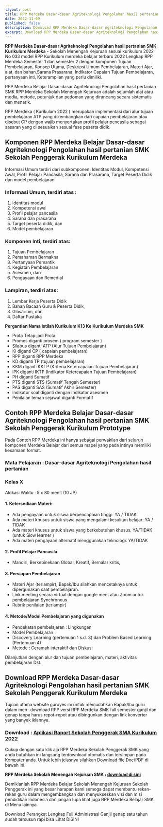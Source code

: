 ```yaml
---
layout: post
title: RPP Merdeka Dasar-dasar Agriteknologi Pengolahan hasil pertanian SMK Kurikulum Merdeka
date: 2022-11-09
published: false
description: Download RPP Merdeka Dasar-dasar Agriteknologi Pengolahan hasil pertanian SMK untuk  Sekolah Menengah Kejuruan  sesuai kurikulum
excerpt: Download RPP Merdeka Dasar-dasar Agriteknologi Pengolahan hasil pertanian SMK untuk  Sekolah Menengah Kejuruan  sesuai kurikulum
---
```

**RPP Merdeka Dasar-dasar Agriteknologi Pengolahan hasil pertanian SMK Kurikulum Merdeka** - Sekolah Menengah Kejuruan sesuai kurikulum 2022 No 033 model RPP Kurikulum merdeka belajar terbaru 2022 Lengkap RPP Merdeka Semester 1 dan semester 2 dengan komponen Tujuan Pembelajaran, Konsep Utama, Deskripsi Umum Pembelajaran, Materi Ajar, alat, dan bahan,Sarana Prasarana, Indikator Capaian Tujuan Pembelajaran, pertanyaan inti, Keterampilan yang perlu dimiliki.

RPP Merdeka Belajar Dasar-dasar Agriteknologi Pengolahan hasil pertanian SMK
RPP Merdeka Sekolah Menengah Kejuruan adalah sejumlah alat atau media, metode, petunjuk dan pedoman yang dirancang secara sistematis dan menarik.

RPP Merdeka ( Kurikulum 2022 ) merupakan implementasi dari alur tujuan pembelajaran ATP yang dikembangkan dari capaian pembelajaran atau disebut CP dengan wajib menyertakan profil pelajar pencasila sebagai sasaran yang di sesuaikan sesuai fase peserta didik.

## Komponen RPP Merdeka Belajar Dasar-dasar Agriteknologi Pengolahan hasil pertanian SMK Sekolah Penggerak Kurikulum Merdeka

Informasi Umum terdiri dari subkomponen: Identitas Modul, Kompetensi Awal, Profil Pelajar Pancasila, Sarana dan Prasarana, Target Peserta Didik dan model pembelajaran

### Informasi Umum, terdiri atas : 
1. Identitas modul
2. Kompetensi awal
3. Profil pelajar pancasila
4. Sarana dan prasarana
5. Target peserta didik, dan
6. Model pembelajaran

### Komponen Inti, terdiri atas: 
1. Tujuan Pembelajaran
2. Pemahaman Bermakna
3. Pertanyaan Pemantik
4. Kegiatan Pembelajaran
5. Asesmen, dan
6. Pengayaan dan Remedial

### Lampiran, terdiri atas:
1. Lembar Kerja Peserta Didik
2. Bahan Bacaan Guru & Peserta Didik, 
3. Glosarium, dan
4. Daftar Pustaka

**Pergantian Nama Istilah Kurikulum K13 Ke Kurikulum Merdeka SMK**
- Prota Tetap jadi Prota
- Promes diganti prosem ( program semester )
- Silabus diganti ATP (Alur Tujuan Pembelajaran)
- KI diganti CP ( capaian pembelajaran)
- RPP diganti RPP Merdeka
- KD diganti TP (tujuan pembelajaran)
- KKM diganti KKTP (Kriteria Ketercapaian Tujuan Pembelajaran)
- IPK diganti IKTP (Indikator Ketercapaian Tujuan Pembelajaran)
- PH diganti Sumatif
- PTS diganti STS (Sumatif Tengah Semester)
- PAS diganti SAS (Sumatif Akhir Semester)
- Indikator soal diganti dengan indikator asesmen
- Penilaian teman sejawat diganti Formatif

## Contoh RPP Merdeka Belajar Dasar-dasar Agriteknologi Pengolahan hasil pertanian SMK Sekolah Penggerak Kurikulum Prototype

Pada Contoh RPP Merdeka ini hanya sebagai perwakilan dari seluruh komponen Merdeka Belajar dari semua mapel yang pada intinya memiliki kesamaan format.

### Mata Pelajaran : Dasar-dasar Agriteknologi Pengolahan hasil pertanian

### Kelas      X

Alokasi Waktu : 5 x 80 menit (10 JP)

#### 1. Ketersediaan Materi:

- Ada pengayaan untuk siswa berpencapaian tinggi:  YA / TIDAK
- Ada materi khusus untuk siswa yang mengalami kesulitan belajar: YA / TIDAK
- Ada materi khusus untuk siswa yang berkebutuhan khusus. YA/TIDAK (untuk Slow learner )
- Ada materi pengayaan alternatif menggunakan teknologi. YA/TIDAK

#### 2. Profil Pelajar Pancasila

- Mandiri, Berkebinekaan Global, Kreatif, Bernalar kritis,

#### 3. Persiapan Pembelajaran

- Materi Ajar (terlampir), Bapak/Ibu silahkan mencetaknya untuk dipergunakan saat pembelajaran.
- Link meeting secara virtual dengan google meet atau Zoom untuk pembelajaran Synchronous 
- Rubrik penilaian (terlampir)

#### 4. Metode/Model Pembelajaran yang digunakan

- Pendekatan pembelajaran : Lingkungan
- Model Pembelajaran :
- Discovery Learning (pertemuan 1 s.d. 3) dan Problem Based Learning (Pertemuan 4)
- Metode : Ceramah interaktif dan Diskusi

Dilanjutkan dengan alur dan tujuan pembelajaran, materi, aktivitas pembelajaran Dst.

## Download RPP Merdeka Dasar-dasar Agriteknologi Pengolahan hasil pertanian SMK Sekolah Penggerak Kurikulum Merdeka

Tujuan utama website guruyes ini untuk memudahkan Bapak/Ibu guru dalam men- download RPP versi RPP Merdeka SMK full semester ganjil dan genap tanpa harus repot-repot atau dibingunkan dengan link konverter yang banyak iklannya.

### Download : [Aplikasi Raport Sekolah Penggerak SMA Kurikulum 2022](https://edu.supnewz.com)

Cukup dengan satu klik aja RPP Merdeka Sekolah Penggerak SMK yang anda butuhkan ini langsung terdownload otomatis dan tersimpan pada Komputer anda. Untuk lebih jelasnya silahkan Download file Doc/PDF di bawah ini.

**RPP Merdeka Sekolah Menengah Kejuruan SMK  :  [download di sini](https://drive.google.com/drive/folders/1r3bA9O_xurhpYZVjef8Sx1UZqjZlDdFj?usp=share_link)**

Demikianlah RPP Merdeka Belajar Sekolah Menengah Kejuruan Sekolah Penggerak ini yang besar harapan kami semoga dapat membantu rekan-rekan guru dalam mengembangkan dan menyukseskan visi dan misi pendidikan Indonesia dan jangan lupa lihat juga RPP Merdeka Belajar SMK di Menu lainnya.

Download Perangkat Lengkap Full Administrasi Ganjil genap satu tahun sudah tersusun rapi bisa Lihat DISINI
